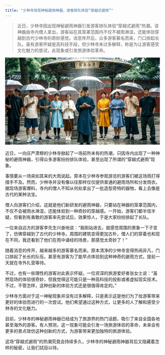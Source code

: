 ```yaml
---
title: "少林寺惊现神秘避雨神器，游客排队体验“穿越式避雨”"
---
```


>近日，少林寺因出现神秘避雨神器引发游客排队体验“穿越式避雨”热潮。该神器由寺内僧人拿出，游客站在其笼罩范围内不仅不被雨淋湿，还能体验穿越到古代少林寺的奇妙感觉。消息传开后，众多游客慕名而来，门口排起长队。虽有游客怀疑是高科技手段，但少林寺未过多解释，称是为让游客感受文化魅力的尝试，此现象或引发旅游体验革命。
<!-- truncate -->

![img](./img.png)

近日，一向庄严肃穆的少林寺掀起了一场前所未有的热潮，只因寺内出现了一种神秘的避雨神器，引得众多游客纷纷排队体验，甚至出现了所谓的“穿越式避雨”现象。

事情要从一场突如其来的大雨说起。原本在少林寺参观游览的游客们被这场雨打得措手不及。然而，少林寺并没有像以往那样仅仅提供普通的避雨场所和分发雨衣。据现场游客爆料，寺内的僧人不知从何处拿出了一批造型奇特的器物，看上去像是古代的某种法宝。

僧人向游客们介绍，这就是他们新研发的避雨神器，只要站在神器的笼罩范围内，不仅不会被雨水淋湿，还能体验到一种奇妙的穿越感。一开始，游客们都半信半疑，但看到有勇敢的游客率先尝试后，效果惊人，于是大家纷纷排起了长队。

一位来自远方的游客李先生兴奋地说：“我刚站进去，就感觉周围的景象一下子变了，仿佛穿越到了古代的少林寺。周围的建筑变得更加古朴，僧人们的穿着也和现在不同，我还看到了他们在雨中诵经的场景，那感觉太奇妙了！”

随着消息的传开，越来越多的游客慕名而来。原本清净的少林寺变得热闹非凡，门口排起了长长的队伍，甚至有游客为了能早点体验到这种神奇的避雨方式，提前一天就在寺外扎营等待。

不过，也有一些理性的游客对此表示怀疑。一位资深的旅游爱好者张女士说：“虽然现场的体验很奇妙，但我觉得这可能只是一种高科技的投影或者虚拟现实技术。不过，不管怎样，这种创新的体验方式还是很值得肯定的。”

少林寺方面对于这一神秘现象并没有过多解释，只是表示这是他们为了给游客带来更好的体验而进行的一次尝试。他们希望通过这种方式，让更多的人了解和感受少林寺的文化魅力。

目前，少林寺的神秘避雨神器已经成为了旅游界的热门话题，吸引了来自全国各地甚至海外的游客。有人预测，这一现象可能会引发一场旅游体验的革命，未来会有更多的景点效仿这种创新的方式，为游客带来更加独特的旅游体验。

这场“穿越式避雨”的热潮究竟会持续多久，少林寺的神秘避雨神器背后又隐藏着怎样的秘密，让我们拭目以待。

